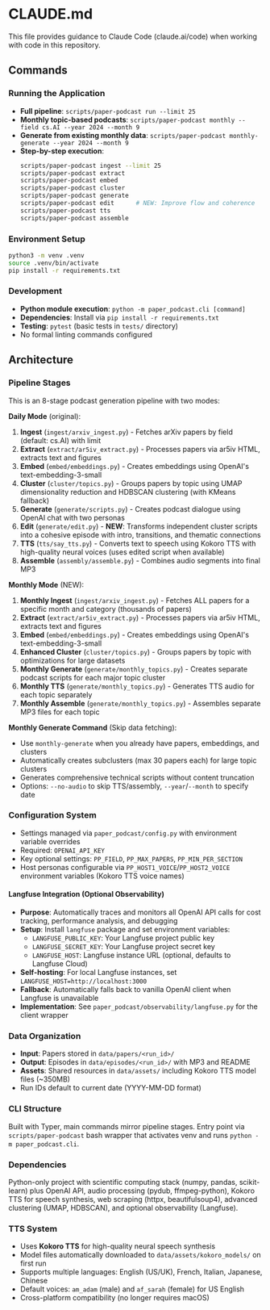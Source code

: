# CLAUDE.md

This file provides guidance to Claude Code (claude.ai/code) when working with code in this repository.

## Commands

### Running the Application
- **Full pipeline**: `scripts/paper-podcast run --limit 25`
- **Monthly topic-based podcasts**: `scripts/paper-podcast monthly --field cs.AI --year 2024 --month 9`
- **Generate from existing monthly data**: `scripts/paper-podcast monthly-generate --year 2024 --month 9`
- **Step-by-step execution**:
  ```bash
  scripts/paper-podcast ingest --limit 25
  scripts/paper-podcast extract
  scripts/paper-podcast embed
  scripts/paper-podcast cluster
  scripts/paper-podcast generate
  scripts/paper-podcast edit      # NEW: Improve flow and coherence
  scripts/paper-podcast tts
  scripts/paper-podcast assemble
  ```

### Environment Setup
```bash
python3 -m venv .venv
source .venv/bin/activate
pip install -r requirements.txt
```

### Development
- **Python module execution**: `python -m paper_podcast.cli [command]`
- **Dependencies**: Install via `pip install -r requirements.txt`
- **Testing**: `pytest` (basic tests in `tests/` directory)
- No formal linting commands configured

## Architecture

### Pipeline Stages
This is an 8-stage podcast generation pipeline with two modes:

**Daily Mode** (original):
1. **Ingest** (`ingest/arxiv_ingest.py`) - Fetches arXiv papers by field (default: cs.AI) with limit
2. **Extract** (`extract/ar5iv_extract.py`) - Processes papers via ar5iv HTML, extracts text and figures
3. **Embed** (`embed/embeddings.py`) - Creates embeddings using OpenAI's text-embedding-3-small
4. **Cluster** (`cluster/topics.py`) - Groups papers by topic using UMAP dimensionality reduction and HDBSCAN clustering (with KMeans fallback)
5. **Generate** (`generate/scripts.py`) - Creates podcast dialogue using OpenAI chat with two personas
6. **Edit** (`generate/edit.py`) - **NEW**: Transforms independent cluster scripts into a cohesive episode with intro, transitions, and thematic connections
7. **TTS** (`tts/say_tts.py`) - Converts text to speech using Kokoro TTS with high-quality neural voices (uses edited script when available)
8. **Assemble** (`assembly/assemble.py`) - Combines audio segments into final MP3

**Monthly Mode** (NEW):
1. **Monthly Ingest** (`ingest/arxiv_ingest.py`) - Fetches ALL papers for a specific month and category (thousands of papers)
2. **Extract** (`extract/ar5iv_extract.py`) - Processes papers via ar5iv HTML, extracts text and figures
3. **Embed** (`embed/embeddings.py`) - Creates embeddings using OpenAI's text-embedding-3-small
4. **Enhanced Cluster** (`cluster/topics.py`) - Groups papers by topic with optimizations for large datasets
5. **Monthly Generate** (`generate/monthly_topics.py`) - Creates separate podcast scripts for each major topic cluster
6. **Monthly TTS** (`generate/monthly_topics.py`) - Generates TTS audio for each topic separately
7. **Monthly Assemble** (`generate/monthly_topics.py`) - Assembles separate MP3 files for each topic

**Monthly Generate Command** (Skip data fetching):
- Use `monthly-generate` when you already have papers, embeddings, and clusters
- Automatically creates subclusters (max 30 papers each) for large topic clusters
- Generates comprehensive technical scripts without content truncation
- Options: `--no-audio` to skip TTS/assembly, `--year`/`--month` to specify date

### Configuration System
- Settings managed via `paper_podcast/config.py` with environment variable overrides
- Required: `OPENAI_API_KEY`
- Key optional settings: `PP_FIELD`, `PP_MAX_PAPERS`, `PP_MIN_PER_SECTION`
- Host personas configurable via `PP_HOST1_VOICE`/`PP_HOST2_VOICE` environment variables (Kokoro TTS voice names)

#### Langfuse Integration (Optional Observability)
- **Purpose**: Automatically traces and monitors all OpenAI API calls for cost tracking, performance analysis, and debugging
- **Setup**: Install `langfuse` package and set environment variables:
  - `LANGFUSE_PUBLIC_KEY`: Your Langfuse project public key
  - `LANGFUSE_SECRET_KEY`: Your Langfuse project secret key
  - `LANGFUSE_HOST`: Langfuse instance URL (optional, defaults to Langfuse Cloud)
- **Self-hosting**: For local Langfuse instances, set `LANGFUSE_HOST=http://localhost:3000`
- **Fallback**: Automatically falls back to vanilla OpenAI client when Langfuse is unavailable
- **Implementation**: See `paper_podcast/observability/langfuse.py` for the client wrapper

### Data Organization
- **Input**: Papers stored in `data/papers/<run_id>/`
- **Output**: Episodes in `data/episodes/<run_id>/` with MP3 and README
- **Assets**: Shared resources in `data/assets/` including Kokoro TTS model files (~350MB)
- Run IDs default to current date (YYYY-MM-DD format)

### CLI Structure
Built with Typer, main commands mirror pipeline stages. Entry point via `scripts/paper-podcast` bash wrapper that activates venv and runs `python -m paper_podcast.cli`.

### Dependencies
Python-only project with scientific computing stack (numpy, pandas, scikit-learn) plus OpenAI API, audio processing (pydub, ffmpeg-python), Kokoro TTS for speech synthesis, web scraping (httpx, beautifulsoup4), advanced clustering (UMAP, HDBSCAN), and optional observability (Langfuse).

### TTS System
- Uses **Kokoro TTS** for high-quality neural speech synthesis
- Model files automatically downloaded to `data/assets/kokoro_models/` on first run
- Supports multiple languages: English (US/UK), French, Italian, Japanese, Chinese
- Default voices: `am_adam` (male) and `af_sarah` (female) for US English
- Cross-platform compatibility (no longer requires macOS)